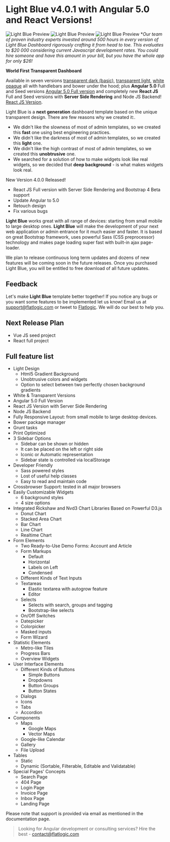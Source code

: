 Light Blue v4.0.1 with Angular 5.0 and React Versions!
=========

![Light Blue Preview](http://demo.flatlogic.com/4.0.1/light-blue-preview-2018-1.png)
![Light Blue Preview](http://demo.flatlogic.com/4.0.1/light-blue-preview-2018-2.png)
![Light Blue Preview](http://demo.flatlogic.com/4.0.1/light-blue-preview-2018-3.png)
**Our team of proven industry experts invested around 500 hours in every version of Light Blue Dashboard rigorously
crafting it from head to toe. This evaluates to $20 000 considering current Javascript development rates.
You could hire someone and have this amount in your bill, but you have the whole app for only $26!*


**World First Transparent Dashboard**

Available in seven versions [transparent dark (basic)](http://demo.flatlogic.com/4.0.1/dark),
 [transparent light](http://demo.flatlogic.com/4.0.1/light),
 [white opaque](http://demo.flatlogic.com/4.0.1/white) all with handlebars and bower under the hood;
 plus **Angular 5.0** Full and Seed versions [Angular 5.0 Full version](http://demo.flatlogic.com/4.0.1/angular)
 and completely new **React JS** Full and Seed versions with **Server Side Rendering** and Node JS Backend! [React JS Version](https://light-blue.herokuapp.com).

Light Blue is a **next generation** dashboard template based on the unique transparent design. There are few reasons why we created it:.

  - We didn't like the slowness of most of admin templates, so we created this **fast** one using best engineering practices.
  - We didn't like the darkness of most of admin templates, so we created this **light** one.
  - We didn't like the high contrast of most of admin templates, so we created this **unobtrusive** one.
  - We searched for a solution of how to make widgets look like real widgets, so we decided that **deep background** - is what makes widgets look real.

New Version 4.0.0 Released!

- React JS Full version with Server Side Rendering and Bootstrap 4 Beta support
- Update Angular to 5.0
- Retouch design
- Fix various bugs

**Light Blue** works great with all range of devices: starting from small mobile to large desktop ones.
**Light Blue** will make the development of your next web application or admin entrance for it much easier and faster.
It is based on great Bootstrap framework, uses powerful Sass (CSS preprocessor) technology and makes page loading super fast with built-in ajax page-loader.

We plan to release continuous long term updates and dozens of new features will be coming soon in the future releases.
Once you purchased Light Blue, you will be entitled to free download of all future updates.

Feedback
-
Let's make **Light Blue** template better together! If you notice any bugs or you want some features to be implemented let us know!
Email us at [support@flatlogic.com](mailto:support@flatlogic.com) or tweet to [Flatlogic](https://twitter.com/flatlogic). We will do our best to help you.

Next Release Plan
-

  - Vue JS seed project
  - React full project

Full feature list
-

  - Light Design
    *   Html5 Gradient Background
    *   Unobtrusive colors and widgets
    *   Option to select between two perfectly chosen background gradients
  - White & Transparent Versions
  - Angular 5.0 Full Version
  - React JS Version with Server Side Rendering
  - Node JS Backend
  - Fully Responsive Layout: from small mobile to large desktop devices.
  - Bower package manager
  - Grunt tasks
  - Print Optimized
  - 3 Sidebar Options
    *   Sidebar can be shown or hidden
    *   It can be placed on the left or right side
    *   Iconic or Automatic representation
    *   Sidebar state is controlled via localStorage
  - Developer Friendly
    *   Sass powered styles
    *   Lost of useful help classes
    *   Easy to read and maintain code
  - Crossbrowser Support: tested in all major browsers
  - Easily Customizable Widgets
    *   6 background styles
    *   4 size options
  - Integrated Rickshaw and Nvd3 Chart Libraries Based on Powerful D3.js
    *   Donut Chart
    *   Stacked Area Chart
    *   Bar Chart
    *   Line Chart
    *   Realtime Chart
  - Form Elements
    *   Two Ready-to-Use Demo Forms: Account and Article
    *   Form Markups
        *   Default
        *   Horizontal
        *   Labels on Left
        *   Condensed
    *   Different Kinds of Text Inputs
    *   Textareas
        *   Elastic textarea with autogrow feature
        *   Editor
    *   Selects
        *   Selects with search, groups and tagging
        *   Bootstrap-like selects
    *   On/Off Switches
    *   Datepicker
    *   Colorpicker
    *   Masked inputs
    *   Form Wizard
  - Statistic Elements
    *   Metro-like Tiles
    *   Progress Bars
    *   Overview Widgets
  - User Interface Elements
    *   Different Kinds of Buttons
        *   Simple Buttons
        *   Dropdowns
        *   Button Groups
        *   Button States
    *   Dialogs
    *   Icons
    *   Tabs
    *   Accordion
  - Components
    *   Maps
        *   Google Maps
        *   Vector Maps
    *   Google-like Calendar
    *   Gallery
    *   File Upload
  - Tables
    *   Static
    *   Dynamic (Sortable, Filterable, Editable and Validatable)
  - Special Pages' Concepts
    *   Search Page
    *   404 Page
    *   Login Page
    *   Invoice Page
    *   Inbox Page
    *   Landing Page


Please note that support is provided via email as mentioned in the documentation page.

> Looking for Angular development or consulting services? Hire the best - [contact@flatlogic.com](mailto:contact@flatlogic.com)